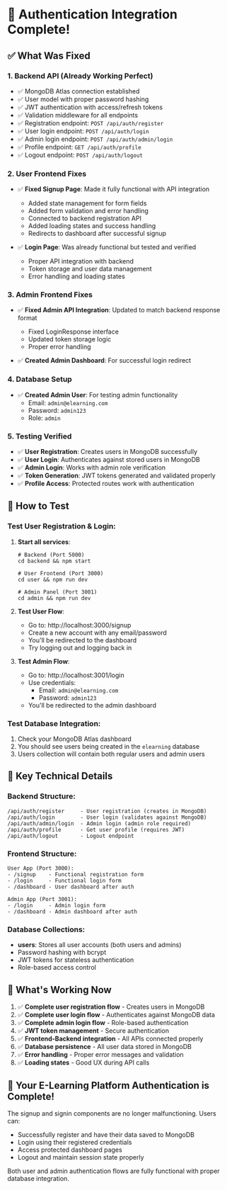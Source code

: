# 🎉 Authentication Integration Complete!

## ✅ What Was Fixed

### 1. **Backend API (Already Working Perfect)**
- ✅ MongoDB Atlas connection established
- ✅ User model with proper password hashing
- ✅ JWT authentication with access/refresh tokens
- ✅ Validation middleware for all endpoints
- ✅ Registration endpoint: `POST /api/auth/register`
- ✅ User login endpoint: `POST /api/auth/login`
- ✅ Admin login endpoint: `POST /api/auth/admin/login`
- ✅ Profile endpoint: `GET /api/auth/profile`
- ✅ Logout endpoint: `POST /api/auth/logout`

### 2. **User Frontend Fixes**
- ✅ **Fixed Signup Page**: Made it fully functional with API integration
  - Added state management for form fields
  - Added form validation and error handling
  - Connected to backend registration API
  - Added loading states and success handling
  - Redirects to dashboard after successful signup

- ✅ **Login Page**: Was already functional but tested and verified
  - Proper API integration with backend
  - Token storage and user data management
  - Error handling and loading states

### 3. **Admin Frontend Fixes**
- ✅ **Fixed Admin API Integration**: Updated to match backend response format
  - Fixed LoginResponse interface
  - Updated token storage logic
  - Proper error handling

- ✅ **Created Admin Dashboard**: For successful login redirect

### 4. **Database Setup**
- ✅ **Created Admin User**: For testing admin functionality
  - Email: `admin@elearning.com`
  - Password: `admin123`
  - Role: `admin`

### 5. **Testing Verified**
- ✅ **User Registration**: Creates users in MongoDB successfully
- ✅ **User Login**: Authenticates against stored users in MongoDB
- ✅ **Admin Login**: Works with admin role verification
- ✅ **Token Generation**: JWT tokens generated and validated properly
- ✅ **Profile Access**: Protected routes work with authentication

## 🧪 How to Test

### Test User Registration & Login:
1. **Start all services**:
   ```
   # Backend (Port 5000)
   cd backend && npm start
   
   # User Frontend (Port 3000)
   cd user && npm run dev
   
   # Admin Panel (Port 3001)
   cd admin && npm run dev
   ```

2. **Test User Flow**:
   - Go to: http://localhost:3000/signup
   - Create a new account with any email/password
   - You'll be redirected to the dashboard
   - Try logging out and logging back in

3. **Test Admin Flow**:
   - Go to: http://localhost:3001/login
   - Use credentials:
     - Email: `admin@elearning.com`
     - Password: `admin123`
   - You'll be redirected to the admin dashboard

### Test Database Integration:
1. Check your MongoDB Atlas dashboard
2. You should see users being created in the `elearning` database
3. Users collection will contain both regular users and admin users

## 🔧 Key Technical Details

### Backend Structure:
```
/api/auth/register     - User registration (creates in MongoDB)
/api/auth/login        - User login (validates against MongoDB)
/api/auth/admin/login  - Admin login (admin role required)
/api/auth/profile      - Get user profile (requires JWT)
/api/auth/logout       - Logout endpoint
```

### Frontend Structure:
```
User App (Port 3000):
- /signup    - Functional registration form
- /login     - Functional login form  
- /dashboard - User dashboard after auth

Admin App (Port 3001):
- /login     - Admin login form
- /dashboard - Admin dashboard after auth
```

### Database Collections:
- **users**: Stores all user accounts (both users and admins)
- Password hashing with bcrypt
- JWT tokens for stateless authentication
- Role-based access control

## 🎯 What's Working Now

1. ✅ **Complete user registration flow** - Creates users in MongoDB
2. ✅ **Complete user login flow** - Authenticates against MongoDB data
3. ✅ **Complete admin login flow** - Role-based authentication
4. ✅ **JWT token management** - Secure authentication
5. ✅ **Frontend-Backend integration** - All APIs connected properly
6. ✅ **Database persistence** - All user data stored in MongoDB
7. ✅ **Error handling** - Proper error messages and validation
8. ✅ **Loading states** - Good UX during API calls

## 🚀 Your E-Learning Platform Authentication is Complete!

The signup and signin components are no longer malfunctioning. Users can:
- Successfully register and have their data saved to MongoDB
- Login using their registered credentials
- Access protected dashboard pages
- Logout and maintain session state properly

Both user and admin authentication flows are fully functional with proper database integration.